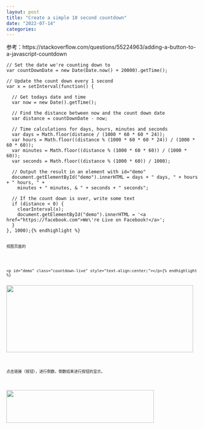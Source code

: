 ```yaml
---
layout: post
title: "Create a simple 10 second countdown"
date: "2022-07-14"
categories: 
---
```

<p>参考：https://stackoverflow.com/questions/55224963/adding-a-button-to-a-javascript-countdown</p>

<pre class="snippet-code-js lang-js s-code-block">
<code class="hljs language-javascript"><span class="hljs-comment">// Set the date we&#39;re counting down to</span>
<span class="hljs-keyword">var</span> countDownDate = <span class="hljs-keyword">new</span> <span class="hljs-title class_">Date</span>(<span class="hljs-title class_">Date</span>.<span class="hljs-title function_">now</span>() + <span class="hljs-number">20000</span>).<span class="hljs-title function_">getTime</span>();

<span class="hljs-comment">// Update the count down every 1 second</span>
<span class="hljs-keyword">var</span> x = <span class="hljs-built_in">setInterval</span>(<span class="hljs-keyword">function</span>() {

  <span class="hljs-comment">// Get todays date and time</span>
  <span class="hljs-keyword">var</span> now = <span class="hljs-keyword">new</span> <span class="hljs-title class_">Date</span>().<span class="hljs-title function_">getTime</span>();

  <span class="hljs-comment">// Find the distance between now and the count down date</span>
  <span class="hljs-keyword">var</span> distance = countDownDate - now;

  <span class="hljs-comment">// Time calculations for days, hours, minutes and seconds</span>
  <span class="hljs-keyword">var</span> days = <span class="hljs-title class_">Math</span>.<span class="hljs-title function_">floor</span>(distance / (<span class="hljs-number">1000</span> * <span class="hljs-number">60</span> * <span class="hljs-number">60</span> * <span class="hljs-number">24</span>));
  <span class="hljs-keyword">var</span> hours = <span class="hljs-title class_">Math</span>.<span class="hljs-title function_">floor</span>((distance % (<span class="hljs-number">1000</span> * <span class="hljs-number">60</span> * <span class="hljs-number">60</span> * <span class="hljs-number">24</span>)) / (<span class="hljs-number">1000</span> * <span class="hljs-number">60</span> * <span class="hljs-number">60</span>));
  <span class="hljs-keyword">var</span> minutes = <span class="hljs-title class_">Math</span>.<span class="hljs-title function_">floor</span>((distance % (<span class="hljs-number">1000</span> * <span class="hljs-number">60</span> * <span class="hljs-number">60</span>)) / (<span class="hljs-number">1000</span> * <span class="hljs-number">60</span>));
  <span class="hljs-keyword">var</span> seconds = <span class="hljs-title class_">Math</span>.<span class="hljs-title function_">floor</span>((distance % (<span class="hljs-number">1000</span> * <span class="hljs-number">60</span>)) / <span class="hljs-number">1000</span>);

  <span class="hljs-comment">// Output the result in an element with id=&quot;demo&quot;</span>
  <span class="hljs-variable language_">document</span>.<span class="hljs-title function_">getElementById</span>(<span class="hljs-string">&quot;demo&quot;</span>).<span class="hljs-property">innerHTML</span> = days + <span class="hljs-string">&quot; days, &quot;</span> + hours + <span class="hljs-string">&quot; hours, &quot;</span> +
    minutes + <span class="hljs-string">&quot; minutes, &amp; &quot;</span> + seconds + <span class="hljs-string">&quot; seconds&quot;</span>;

  <span class="hljs-comment">// If the count down is over, write some text </span>
  <span class="hljs-keyword">if</span> (distance &lt; <span class="hljs-number">0</span>) {
    <span class="hljs-built_in">clearInterval</span>(x);
    <span class="hljs-variable language_">document</span>.<span class="hljs-title function_">getElementById</span>(<span class="hljs-string">&quot;demo&quot;</span>).<span class="hljs-property">innerHTML</span> = <span class="hljs-string">&#39;&lt;a href=&quot;https://facebook.com&quot;&gt;We\&#39;re Live on Facebook!&lt;/a&gt;&#39;</span>;
  }
}, <span class="hljs-number">1000</span>);{% endhighlight %}

<p><code class="hljs language-javascript">视图页面的</code></p>

<pre class="snippet-code-html lang-html s-code-block">
<code class="hljs language-xml"><span class="hljs-tag">&lt;<span class="hljs-name">p</span> <span class="hljs-attr">id</span>=<span class="hljs-string">&quot;demo&quot;</span> <span class="hljs-attr">class</span>=<span class="hljs-string">&quot;countdown-live&quot;</span> <span class="hljs-attr">style</span>=<span class="hljs-string">&quot;text-align:center;&quot;</span>&gt;</span><span class="hljs-tag">&lt;/<span class="hljs-name">p</span>&gt;</span>{% endhighlight %}

<p><img height="176" src="/uploads/ckeditor/pictures/92/image-20220714093135-2.png" width="489" /></p>

<p>点击链接（按钮），进行倒数，倒数结束进行按钮的显示。</p>

<p><img height="86" src="/uploads/ckeditor/pictures/93/image-20220714093353-3.png" width="386" /></p>

